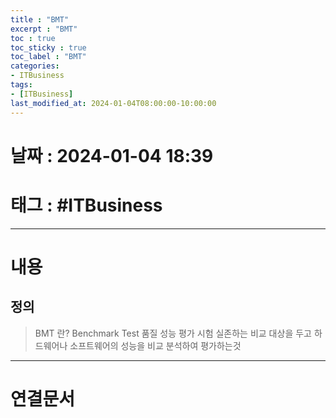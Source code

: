 ```yaml
---
title : "BMT"
excerpt : "BMT"
toc : true
toc_sticky : true
toc_label : "BMT"
categories:
- ITBusiness
tags:
- [ITBusiness]
last_modified_at: 2024-01-04T08:00:00-10:00:00
---
```


# 날짜 : 2024-01-04 18:39

# 태그 : #ITBusiness 
---

# 내용

## 정의
> BMT 란?
> Benchmark Test
> 품질 성능 평가 시험
> 실존하는 비교 대상을 두고 하드웨어나 소프트웨어의 성능을 비교 분석하여 평가하는것

---

# 연결문서

